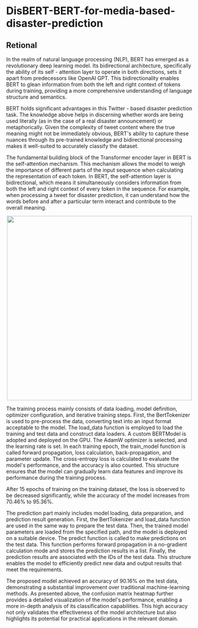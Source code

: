 # DisBERT-BERT-for-media-based-disaster-prediction

## Retional
In the realm of natural language processing (NLP), BERT has emerged as a revolutionary deep learning model. Its bidirectional architecture, specifically the ability of its self - attention layer to operate in both directions, sets it apart from predecessors like OpenAI GPT. This bidirectionality enables BERT to glean information from both the left and right context of tokens during training, providing a more comprehensive understanding of language structure and semantics.

BERT holds significant advantages in this Twitter - based disaster prediction task. The knowledge above helps in discerning whether words are being used literally (as in the case of a real disaster announcement) or metaphorically. Given the complexity of tweet content where the true meaning might not be immediately obvious, BERT's ability to capture these nuances through its pre-trained knowledge and bidirectional processing makes it well-suited to accurately classify the dataset.

The fundamental building block of the Transformer encoder layer in BERT is the self-attention mechanism. This mechanism allows the model to weigh the importance of different parts of the input sequence when calculating the representation of each token. In BERT, the self-attention layer is bidirectional, which means it simultaneously considers information from both the left and right context of every token in the sequence. For example, when processing a tweet for disaster prediction, it can understand how the words before and after a particular term interact and contribute to the overall meaning.

<div align=center>
<img src="[https://github.com/Seailvia/Adaptive-ACO-in-Stock-Portfolio-Optimization/blob/main/Structure of Adjusted-ACO.png](https://github.com/Seailvia/DisBERT-BERT-for-media-based-disaster-prediction/blob/main/strcture.png)" width = 500>
</div>

The training process mainly consists of data loading, model definition, optimizer configuration, and iterative training steps. First, the BertTokenizer is used to pre-process the data, converting text into an input format acceptable to the model. The load_data function is employed to load the training and test data and construct data loaders. A custom BERTModel is adopted and deployed on the GPU. The AdamW optimizer is selected, and the learning rate is set. In each training epoch, the train_model function is called forward propagation, loss calculation, back-propagation, and parameter update. The cross-entropy loss is calculated to evaluate the model's performance, and the accuracy is also counted. This structure ensures that the model can gradually learn data features and improve its performance during the training process.

After 15 epochs of training on the training dataset, the loss is observed to be decreased significantly, while the accuracy of the model increases from 70.46% to 95.36%.



The prediction part mainly includes model loading, data preparation, and prediction result generation. First, the BertTokenizer and load_data function are used in the same way to prepare the test data. Then, the trained model parameters are loaded from the specified path, and the model is deployed on a suitable device. The predict function is called to make predictions on the test data. This function performs forward propagation in a no-gradient calculation mode and stores the prediction results in a list. Finally, the prediction results are associated with the IDs of the test data. This structure enables the model to efficiently predict new data and output results that meet the requirements.



The proposed model achieved an accuracy of 90.16% on the test data, demonstrating a substantial improvement over traditional machine-learning methods. As presented above, the confusion matrix heatmap further provides a detailed visualization of the model's performance, enabling a more in-depth analysis of its classification capabilities. This high accuracy not only validates the effectiveness of the model architecture but also highlights its potential for practical applications in the relevant domain.
